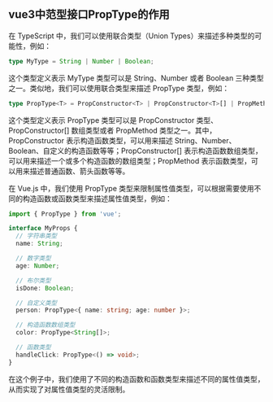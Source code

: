 ## vue3中范型接口PropType的作用
在 TypeScript 中，我们可以使用联合类型（Union Types）来描述多种类型的可能性，例如：
``` typescript
type MyType = String | Number | Boolean;
```
这个类型定义表示 MyType 类型可以是 String、Number 或者 Boolean 三种类型之一。类似地，我们可以使用联合类型来描述 PropType 类型，例如：

``` typescript
type PropType<T> = PropConstructor<T> | PropConstructor<T>[] | PropMethod<T>;
```
这个类型定义表示 PropType<T> 类型可以是 PropConstructor<T> 类型、PropConstructor<T>[] 数组类型或者 PropMethod<T> 类型之一。其中，PropConstructor<T> 表示构造函数类型，可以用来描述 String、Number、Boolean、自定义的构造函数等等；PropConstructor<T>[] 表示构造函数数组类型，可以用来描述一个或多个构造函数的数组类型；PropMethod<T> 表示函数类型，可以用来描述普通函数、箭头函数等等。

在 Vue.js 中，我们使用 PropType 类型来限制属性值类型，可以根据需要使用不同的构造函数或函数类型来描述属性值类型，例如：

``` typescript
import { PropType } from 'vue';

interface MyProps {
  // 字符串类型
  name: String;

  // 数字类型
  age: Number;

  // 布尔类型
  isDone: Boolean;

  // 自定义类型
  person: PropType<{ name: string; age: number }>;

  // 构造函数数组类型
  color: PropType<String[]>;

  // 函数类型
  handleClick: PropType<() => void>;
}
```
在这个例子中，我们使用了不同的构造函数和函数类型来描述不同的属性值类型，从而实现了对属性值类型的灵活限制。
